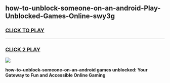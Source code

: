 
## how-to-unblock-someone-on-an-android-Play-Unblocked-Games-Online-swy3g
<h3>
<a href="https://premium76.site?title=how-to-unblock-someone-on-an-android&ref=25A">CLICK TO PLAY</a></h3>
<hr>

<h3>
<a href="https://premium76.site?title=how-to-unblock-someone-on-an-android&ref=25A">CLICK 2 PLAY</a>
  
</h3>

<a href="https://premium76.site?title=how-to-unblock-someone-on-an-android&ref=25A"><img src="https://clearcache.store/games.png"></a>


**how-to-unblock-someone-on-an-android games unblocked: Your Gateway to Fun and Accessible Online Gaming**
